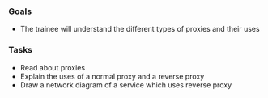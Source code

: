 
### Goals
- The trainee will understand the different types of proxies and their uses

### Tasks
- Read about proxies
- Explain the uses of a normal proxy and a reverse proxy
- Draw a network diagram of a service which uses reverse proxy
